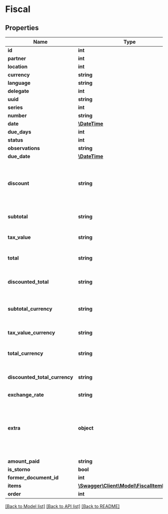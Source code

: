 # Fiscal

## Properties
Name | Type | Description | Notes
------------ | ------------- | ------------- | -------------
**id** | **int** |  | [optional] 
**partner** | **int** |  | 
**location** | **int** |  | [optional] 
**currency** | **string** |  | 
**language** | **string** |  | 
**delegate** | **int** |  | [optional] 
**uuid** | **string** |  | [optional] 
**series** | **int** |  | [optional] 
**number** | **string** |  | [optional] 
**date** | [**\DateTime**](\DateTime.md) |  | 
**due_days** | **int** |  | [optional] 
**status** | **int** |  | [optional] 
**observations** | **string** |  | [optional] 
**due_date** | [**\DateTime**](\DateTime.md) |  | [optional] 
**discount** | **string** | Procentaj default, dacă este completat rescrie discountul articolelor | [optional] 
**subtotal** | **string** | Subtotal RON redus/întreg | [optional] 
**tax_value** | **string** | TVA RON redus/întreg | [optional] 
**total** | **string** | Total RON redus/întreg | [optional] 
**discounted_total** | **string** | Suma valorilor reduse din articole | [optional] 
**subtotal_currency** | **string** | Subtotal valută redus/întreg | [optional] 
**tax_value_currency** | **string** | TVA valută redus/întreg | [optional] 
**total_currency** | **string** | Total valută redus/întreg | [optional] 
**discounted_total_currency** | **string** | Suma valorilor reduse din articole | [optional] 
**exchange_rate** | **string** |  | [optional] 
**extra** | **object** | Acest field este pentru a se stoca idul și tipul facturii la generarea din invoice_1 în invoice_2. | [optional] 
**amount_paid** | **string** |  | [optional] 
**is_storno** | **bool** |  | [optional] 
**former_document_id** | **int** |  | [optional] 
**items** | [**\Swagger\Client\Model\FiscalItemModel[]**](FiscalItemModel.md) |  | 
**order** | **int** |  | [optional] 

[[Back to Model list]](../README.md#documentation-for-models) [[Back to API list]](../README.md#documentation-for-api-endpoints) [[Back to README]](../README.md)


